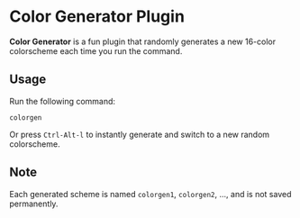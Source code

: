 # Color Generator Plugin

**Color Generator** is a fun plugin that randomly generates a new 16-color
colorscheme each time you run the command.

## Usage

Run the following command:

```
colorgen
```

Or press `Ctrl-Alt-l` to instantly generate and switch to a new random
colorscheme.

## Note

Each generated scheme is named `colorgen1`, `colorgen2`, ..., and is not saved
permanently.
